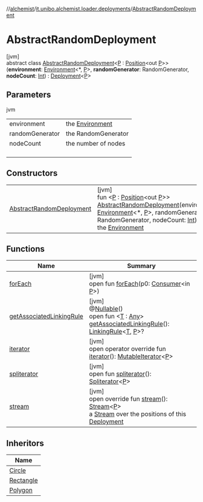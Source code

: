 //[alchemist](../../../index.md)/[it.unibo.alchemist.loader.deployments](../index.md)/[AbstractRandomDeployment](index.md)

# AbstractRandomDeployment

[jvm]\
abstract class [AbstractRandomDeployment](index.md)<[P](index.md) : [Position](../../it.unibo.alchemist.model.interfaces/-position/index.md)<out [P](index.md)>>(**environment**: [Environment](../../it.unibo.alchemist.model.interfaces/-environment/index.md)<*, [P](index.md)>, **randomGenerator**: RandomGenerator, **nodeCount**: [Int](https://kotlinlang.org/api/latest/jvm/stdlib/kotlin/-int/index.html)) : [Deployment](../-deployment/index.md)<[P](index.md)>

## Parameters

jvm

| | |
|---|---|
| environment | the [Environment](../../it.unibo.alchemist.model.interfaces/-environment/index.md) |
| randomGenerator | the RandomGenerator |
| nodeCount | the number of nodes |
|  | <P> |

## Constructors

| | |
|---|---|
| [AbstractRandomDeployment](-abstract-random-deployment.md) | [jvm]<br>fun <[P](index.md) : [Position](../../it.unibo.alchemist.model.interfaces/-position/index.md)<out [P](index.md)>> [AbstractRandomDeployment](-abstract-random-deployment.md)(environment: [Environment](../../it.unibo.alchemist.model.interfaces/-environment/index.md)<*, [P](index.md)>, randomGenerator: RandomGenerator, nodeCount: [Int](https://kotlinlang.org/api/latest/jvm/stdlib/kotlin/-int/index.html))<br>the [Environment](../../it.unibo.alchemist.model.interfaces/-environment/index.md) |

## Functions

| Name | Summary |
|---|---|
| [forEach](../-graph-stream-deployment/index.md#-1888597325%2FFunctions%2F-267951372) | [jvm]<br>open fun [forEach](../-graph-stream-deployment/index.md#-1888597325%2FFunctions%2F-267951372)(p0: [Consumer](https://docs.oracle.com/javase/8/docs/api/java/util/function/Consumer.html)<in [P](index.md)>) |
| [getAssociatedLinkingRule](../-deployment/get-associated-linking-rule.md) | [jvm]<br>@[Nullable](https://docs.oracle.com/javase/8/docs/api/javax/annotation/Nullable.html)()<br>open fun <[T](../-deployment/get-associated-linking-rule.md) : [Any](https://kotlinlang.org/api/latest/jvm/stdlib/kotlin/-any/index.html)> [getAssociatedLinkingRule](../-deployment/get-associated-linking-rule.md)(): [LinkingRule](../../it.unibo.alchemist.model.interfaces/-linking-rule/index.md)<[T](../-deployment/get-associated-linking-rule.md), [P](index.md)>? |
| [iterator](../-deployment/iterator.md) | [jvm]<br>open operator override fun [iterator](../-deployment/iterator.md)(): [MutableIterator](https://kotlinlang.org/api/latest/jvm/stdlib/kotlin.collections/-mutable-iterator/index.html)<[P](index.md)> |
| [spliterator](../-close-to-g-p-s-trace/index.md#-1387152138%2FFunctions%2F-267951372) | [jvm]<br>open fun [spliterator](../-close-to-g-p-s-trace/index.md#-1387152138%2FFunctions%2F-267951372)(): [Spliterator](https://docs.oracle.com/javase/8/docs/api/java/util/Spliterator.html)<[P](index.md)> |
| [stream](stream.md) | [jvm]<br>open override fun [stream](stream.md)(): [Stream](https://docs.oracle.com/javase/8/docs/api/java/util/stream/Stream.html)<[P](index.md)><br>a [Stream](https://docs.oracle.com/javase/8/docs/api/java/util/stream/Stream.html) over the positions of this [Deployment](../-deployment/index.md) |

## Inheritors

| Name |
|---|
| [Circle](../-circle/index.md) |
| [Rectangle](../-rectangle/index.md) |
| [Polygon](../-polygon/index.md) |
